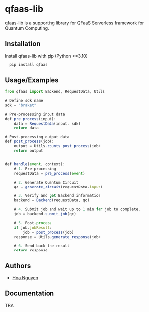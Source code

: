 
# qfaas-lib

qfaas-lib is a supporting library for QFaaS Serverless framework for Quantum Computing.



## Installation

Install qfaas-lib with pip (Python >=3.10)

```bash
  pip install qfaas
```
    
## Usage/Examples

```javascript
from qfaas import Backend, RequestData, Utils

# Define sdk name
sdk = "braket"

# Pre-processing input data
def pre_process(input):
    data = RequestData(input, sdk)
    return data

# Post-processing output data
def post_process(job):
    output = Utils.counts_post_process(job)
    return output


def handle(event, context):
    # 1. Pre-processing
    requestData = pre_process(event)

    # 2. Generate Quantum Circuit
    qc = generate_circuit(requestData.input)

    # 3. Verify and get Backend information
    backend = Backend(requestData, qc)

    # 4. Submit job and wait up to 1 min for job to complete.
    job = backend.submit_job(qc)

    # 5. Post-process
    if job.jobResult:
        job = post_process(job)
    response = Utils.generate_response(job)

    # 6. Send back the result
    return response
```


## Authors

- [Hoa Nguyen](https://www.github.com/hoaiocom)


## Documentation

TBA

